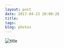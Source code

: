```yaml
---
layout: post
date: 2017-04-23 20:08:26
title: 
tags:
blog: photos
---
```


![title](/assets/photoblog/bamboo-forest.jpg)
